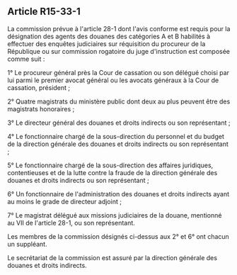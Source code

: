 Article R15-33-1
----
La commission prévue à l'article 28-1 dont l'avis conforme est requis pour la
désignation des agents des douanes des catégories A et B habilités à effectuer
des enquêtes judiciaires sur réquisition du procureur de la République ou sur
commission rogatoire du juge d'instruction est composée comme suit :

1° Le procureur général près la Cour de cassation ou son délégué choisi par lui
parmi le premier avocat général ou les avocats généraux à la Cour de cassation,
président ;

2° Quatre magistrats du ministère public dont deux au plus peuvent être des
magistrats honoraires ;

3° Le directeur général des douanes et droits indirects ou son représentant ;

4° Le fonctionnaire chargé de la sous-direction du personnel et du budget de la
direction générale des douanes et droits indirects ou son représentant ;

5° Le fonctionnaire chargé de la sous-direction des affaires juridiques,
contentieuses et de la lutte contre la fraude de la direction générale des
douanes et droits indirects ou son représentant ;

6° Un fonctionnaire de l'administration des douanes et droits indirects ayant au
moins le grade de directeur adjoint ;

7° Le magistrat délégué aux missions judiciaires de la douane, mentionné au VII
de l'article 28-1, ou son représentant.

Les membres de la commission désignés ci-dessus aux 2° et 6° ont chacun un
suppléant.

Le secrétariat de la commission est assuré par la direction générale des douanes
et droits indirects.
